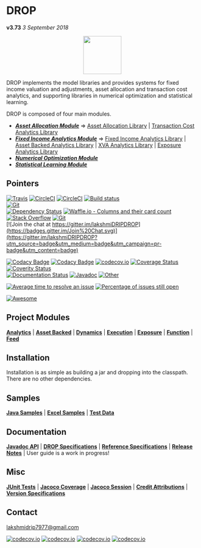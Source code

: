 # DROP

**v3.73**  *3 September 2018*

<p align="center"><img src="https://github.com/lakshmiDRIP/DROP/blob/master/DRIP_Logo.gif?raw=true" width="100"></p>

DROP implements the model libraries and provides systems for fixed income valuation and adjustments, asset allocation and transaction cost analytics, and supporting libraries in numerical optimization and statistical learning.

DROP is composed of four main modules.

 * [***Asset Allocation Module***](https://lakshmidrip.github.io/DROP/AssetAllocationModule.html)   =>   [Asset Allocation Library](https://lakshmidrip.github.io/DROP/AssetAllocationLibrary.html)    |   [Transaction Cost Analytics Library](https://lakshmidrip.github.io/DROP/TransactionCostLibrary.html)
 * [***Fixed Income Analytics Module***](https://lakshmidrip.github.io/DROP/FixedIncomeModule.html)   =>   [Fixed Income Analytics Library](https://lakshmidrip.github.io/DROP/FixedIncomeLibrary.html)    |   [Asset Backed Analytics Library](https://lakshmidrip.github.io/DROP/AssetBackedLibrary.html)    |   [XVA Analytics Library](https://lakshmidrip.github.io/DROP/XVALibrary.html)    |   [Exposure Analytics Library](https://lakshmidrip.github.io/DROP/ExposureLibrary.html)
 * [***Numerical Optimization Module***](https://lakshmidrip.github.io/DROP/NumericalOptimizerModule.html)
 * [***Statistical Learning Module***](https://lakshmidrip.github.io/DROP/StatisticalLearningModule.html)

## Pointers

[![Travis](https://travis-ci.org/lakshmiDRIP/DROP.svg)](https://travis-ci.org/lakshmiDRIP/DROP)    [![CircleCI](https://img.shields.io/circleci/project/github/lakshmiDRIP/DROP.svg)](https://circleci.com/gh/lakshmiDRIP/workflows/DROP)    [![CircleCI](https://circleci.com/gh/lakshmiDRIP/DROP.svg?style=svg)](https://circleci.com/gh/lakshmiDRIP/DROP)    [![Build status](https://ci.appveyor.com/api/projects/status/m5p8sfeth4cewr4v?svg=true)](https://ci.appveyor.com/project/lakshmiDRIP/drop)    
[![Git](https://img.shields.io/github/release/lakshmiDRIP/DROP.svg)](https://github.com/lakshmiDRIP/DROP/releases)    
[![Dependency Status](https://www.versioneye.com/user/projects/5a2e15d50fb24f6ad613a09f/badge.svg?style=flat-square)](https://www.versioneye.com/user/projects/5a2e15d50fb24f6ad613a09f)    [![Waffle.io - Columns and their card count](https://badge.waffle.io/lakshmiDRIP/DROP.svg?columns=all)](https://waffle.io/lakshmiDRIP/DROP)    
[![Stack Overflow](http://img.shields.io/:stack%20overflow-drip-brightgreen.svg)](http://stackoverflow.com/questions/tagged/drip)    [![Git](http://dmlc.github.io/img/apache2.svg)](./LICENSE)    
[![Join the chat at https://gitter.im/lakshmiDRIPDROP](https://badges.gitter.im/Join%20Chat.svg)](https://gitter.im/lakshmiDRIPDROP?utm_source=badge&utm_medium=badge&utm_campaign=pr-badge&utm_content=badge)    

[![Codacy Badge](https://api.codacy.com/project/badge/Grade/7270e4b57c50483699448bf32721ab10)](https://www.codacy.com/app/lakshmiDRIP/DROP?utm_source=github.com&amp;utm_medium=referral&amp;utm_content=DROP/DROP&amp;utm_campaign=Badge_Grade)   [![Codacy Badge](https://api.codacy.com/project/badge/Coverage/7270e4b57c50483699448bf32721ab10)](https://www.codacy.com/app/lakshmiDRIP/DROP?utm_source=github.com&amp;utm_medium=referral&amp;utm_content=DROP/DROP&amp;utm_campaign=Badge_Coverage)   [![codecov.io](http://codecov.io/github/lakshmiDRIP/DROP/coverage.svg?branch=master)](https://codecov.io/gh/lakshmiDRIP/DROP/branch/master)   [![Coverage Status](https://coveralls.io/repos/github/lakshmiDRIP/DROP/badge.svg?branch=master)](https://coveralls.io/github/lakshmiDRIP/DROP?branch=master)   [![Coverity Status](https://scan.coverity.com/projects/14574/badge.svg)](https://scan.coverity.com/projects/lakshmidrip-drop)    
[![Documentation Status](https://readthedocs.org/projects/dripdrop/badge/?version=latest)](http://dripdrop.readthedocs.io/en/latest/?badge=latest)  [![Javadoc](https://readthedocs.org/projects/xgboost/badge/?version=latest)](https://lakshmidrip.github.io/DROP/Javadoc/index.html)  [![Other](https://readthedocs.org/projects/xgboost/badge/?version=latest)](https://github.com/lakshmiDRIP/DROP/tree/master/Docs)

[![Average time to resolve an issue](http://isitmaintained.com/badge/resolution/lakshmiDRIP/DROP.svg)](http://isitmaintained.com/project/lakshmiDRIP/DROP "Average time to resolve an issue")   [![Percentage of issues still open](http://isitmaintained.com/badge/open/lakshmiDRIP/DROP.svg)](http://isitmaintained.com/project/lakshmiDRIP/DROP "Percentage of issues still open")

[![Awesome](https://cdn.rawgit.com/sindresorhus/awesome/d7305f38d29fed78fa85652e3a63e154dd8e8829/media/badge.svg)](https://github.com/sindresorhus/awesome)

## Project Modules

 [**Analytics**](https://github.com/lakshmiDRIP/DROP/issues?q=is%3Aopen+is%3Aissue+label%3Aanalytics)   |   [**Asset Backed**](https://github.com/lakshmiDRIP/DROP/issues?q=is%3Aopen+is%3Aissue+label%3A%22asset+backed%22)   |   [**Dynamics**](https://github.com/lakshmiDRIP/DROP/issues?q=is%3Aopen+is%3Aissue+label%3Adynamics)   |   [**Execution**](https://github.com/lakshmiDRIP/DROP/issues?q=is%3Aopen+is%3Aissue+label%3Aexecution)   |   [**Exposure**](https://github.com/lakshmiDRIP/DROP/issues?q=is%3Aopen+is%3Aissue+label%3Aexposure)   |   [**Function**](https://github.com/lakshmiDRIP/DROP/issues?q=is%3Aopen+is%3Aissue+label%3Afunction)   |   [**Feed**](https://github.com/lakshmiDRIP/DROP/issues?q=is%3Aopen+is%3Aissue+label%3Afeed)

## Installation

 Installation is as simple as building a jar and dropping into the classpath. There are no other dependencies.

## Samples

  [**Java Samples**](https://github.com/lakshmiDRIP/DROP/tree/master/src/main/java/org/drip/sample)   |   [**Excel Samples**](https://github.com/lakshmiDRIP/DROP/tree/master/Excel)   |   [**Test Data**](https://github.com/lakshmiDRIP/DROP/tree/master/Daemons)

## Documentation

 [**Javadoc API**](https://lakshmidrip.github.io/DROP/Javadoc/index.html) | [**DROP Specifications**](https://github.com/lakshmiDRIP/DROP/tree/master/Docs/Internal) | [**Reference Specifications**](https://github.com/lakshmiDRIP/DROP/tree/master/Docs/External) | [**Release Notes**](https://github.com/lakshmiDRIP/DROP/tree/master/ReleaseNotes) | User guide is a work in progress!

## Misc

  [**JUnit Tests**](https://lakshmidrip.github.io/DROP/junit/index.html)   |   [**Jacoco Coverage**](https://lakshmidrip.github.io/DROP/jacoco/index.html)   |   [**Jacoco Session**](https://lakshmidrip.github.io/DROP/jacoco/jacoco-sessions.html)   |   [**Credit Attributions**](https://lakshmidrip.github.io/DROP/credits.html)   |   [**Version Specifications**](https://lakshmidrip.github.io/DROP/version.html)

## Contact

lakshmidrip7977@gmail.com

[![codecov.io](https://codecov.io/gh/lakshmiDRIP/DROP/branch/master/graphs/sunburst.svg)](https://codecov.io/gh/lakshmiDRIP/DROP/branch/master)  [![codecov.io](https://codecov.io/gh/lakshmiDRIP/DROP/branch/master/graphs/icicle.svg)](https://codecov.io/gh/lakshmiDRIP/DROP/branch/master)  [![codecov.io](https://codecov.io/gh/lakshmiDRIP/DROP/branch/master/graphs/tree.svg)](https://codecov.io/gh/lakshmiDRIP/DROP/branch/master)  [![codecov.io](https://codecov.io/gh/lakshmiDRIP/DROP/branch/master/graphs/commits.svg)](https://codecov.io/gh/lakshmiDRIP/DROP/branch/master)  
